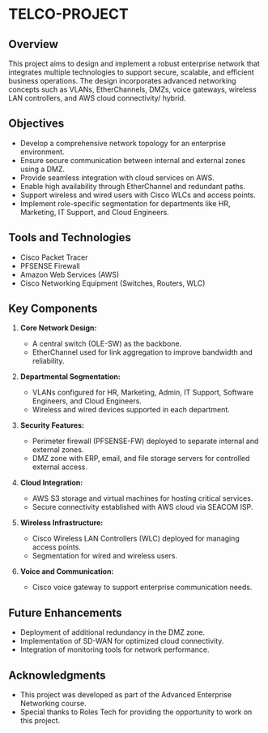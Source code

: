 # TELCO-PROJECT

## Overview
This project aims to design and implement a robust enterprise network that integrates multiple technologies to support secure, scalable, and efficient business operations. The design incorporates advanced networking concepts such as VLANs, EtherChannels, DMZs, voice gateways, wireless LAN controllers, and AWS cloud connectivity/ hybrid.

## Objectives
- Develop a comprehensive network topology for an enterprise environment.
- Ensure secure communication between internal and external zones using a DMZ.
- Provide seamless integration with cloud services on AWS.
- Enable high availability through EtherChannel and redundant paths.
- Support wireless and wired users with Cisco WLCs and access points.
- Implement role-specific segmentation for departments like HR, Marketing, IT Support, and Cloud Engineers.

## Tools and Technologies
- Cisco Packet Tracer
- PFSENSE Firewall
- Amazon Web Services (AWS)
- Cisco Networking Equipment (Switches, Routers, WLC)
  
## Key Components
1. **Core Network Design:**
   - A central switch (OLE-SW) as the backbone.
   - EtherChannel used for link aggregation to improve bandwidth and reliability.

2. **Departmental Segmentation:**
   - VLANs configured for HR, Marketing, Admin, IT Support, Software Engineers, and Cloud Engineers.
   - Wireless and wired devices supported in each department.

3. **Security Features:**
   - Perimeter firewall (PFSENSE-FW) deployed to separate internal and external zones.
   - DMZ zone with ERP, email, and file storage servers for controlled external access.

4. **Cloud Integration:**
   - AWS S3 storage and virtual machines for hosting critical services.
   - Secure connectivity established with AWS cloud via SEACOM ISP.

5. **Wireless Infrastructure:**
   - Cisco Wireless LAN Controllers (WLC) deployed for managing access points.
   - Segmentation for wired and wireless users.

6. **Voice and Communication:**
   - Cisco voice gateway to support enterprise communication needs.

## Future Enhancements
- Deployment of additional redundancy in the DMZ zone.
- Implementation of SD-WAN for optimized cloud connectivity.
- Integration of monitoring tools for network performance.

## Acknowledgments
- This project was developed as part of the Advanced Enterprise Networking course.
- Special thanks to Roles Tech for providing the opportunity to work on this project.
